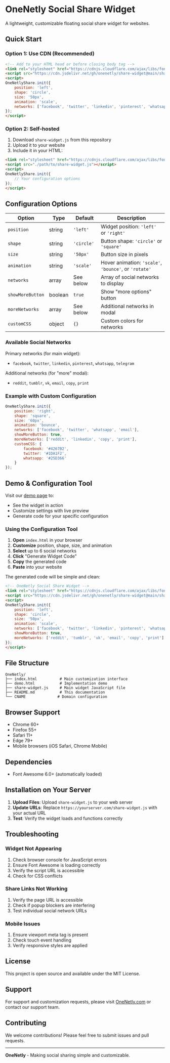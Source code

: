 # OneNetly Social Share Widget

A lightweight, customizable floating social share widget for websites.

## Quick Start

### Option 1: Use CDN (Recommended)
```html
<!-- Add to your HTML head or before closing body tag -->
<link rel="stylesheet" href="https://cdnjs.cloudflare.com/ajax/libs/font-awesome/6.0.0/css/all.min.css">
<script src="https://cdn.jsdelivr.net/gh/onenetly/share-widget@main/share-widget.js"></script>
<script>
OneNetlyShare.init({
    position: 'left',
    shape: 'circle',
    size: '50px',
    animation: 'scale',
    networks: ['facebook', 'twitter', 'linkedin', 'pinterest', 'whatsapp', 'telegram']
});
</script>
```

### Option 2: Self-hosted
1. Download `share-widget.js` from this repository
2. Upload it to your website
3. Include it in your HTML:

```html
<link rel="stylesheet" href="https://cdnjs.cloudflare.com/ajax/libs/font-awesome/6.0.0/css/all.min.css">
<script src="./path/to/share-widget.js"></script>
<script>
OneNetlyShare.init({
    // Your configuration options
});
</script>
```

## Configuration Options

| Option | Type | Default | Description |
|--------|------|---------|-------------|
| `position` | string | `'left'` | Widget position: `'left'` or `'right'` |
| `shape` | string | `'circle'` | Button shape: `'circle'` or `'square'` |
| `size` | string | `'50px'` | Button size in pixels |
| `animation` | string | `'scale'` | Hover animation: `'scale'`, `'bounce'`, or `'rotate'` |
| `networks` | array | See below | Array of social networks to display |
| `showMoreButton` | boolean | `true` | Show "more options" button |
| `moreNetworks` | array | See below | Additional networks in modal |
| `customCSS` | object | `{}` | Custom colors for networks |

### Available Social Networks
Primary networks (for main widget):
- `facebook`, `twitter`, `linkedin`, `pinterest`, `whatsapp`, `telegram`

Additional networks (for "more" modal):
- `reddit`, `tumblr`, `vk`, `email`, `copy`, `print`

### Example with Custom Configuration
```javascript
OneNetlyShare.init({
    position: 'right',
    shape: 'square',
    size: '60px',
    animation: 'bounce',
    networks: ['facebook', 'twitter', 'whatsapp', 'email'],
    showMoreButton: true,
    moreNetworks: ['reddit', 'linkedin', 'copy', 'print'],
    customCSS: {
        facebook: '#4267B2',
        twitter: '#1DA1F2',
        whatsapp: '#25D366'
    }
});
```

## Demo & Configuration Tool

Visit our [demo page](./index.html) to:
- See the widget in action
- Customize settings with live preview
- Generate code for your specific configuration

### Using the Configuration Tool

1. **Open** `index.html` in your browser
2. **Customize** position, shape, size, and animation
3. **Select** up to 6 social networks
4. **Click** "Generate Widget Code"
5. **Copy** the generated code
6. **Paste** into your website

The generated code will be simple and clean:
```html
<!-- OneNetly Social Share Widget -->
<link rel="stylesheet" href="https://cdnjs.cloudflare.com/ajax/libs/font-awesome/6.0.0/css/all.min.css">
<script src="https://cdn.jsdelivr.net/gh/onenetly/share-widget@main/share-widget.js"></script>
<script>
OneNetlyShare.init({
    position: 'left',
    shape: 'circle',
    size: '50px',
    animation: 'scale',
    networks: ['facebook', 'twitter', 'linkedin', 'pinterest', 'whatsapp', 'telegram'],
    showMoreButton: true,
    moreNetworks: ['reddit', 'tumblr', 'vk', 'email', 'copy', 'print']
});
</script>
```

## File Structure

```
OneNetly/
├── index.html          # Main customization interface
├── demo.html           # Implementation demo
├── share-widget.js     # Main widget JavaScript file
├── README.md           # This documentation
└── CNAME              # Domain configuration
```

## Browser Support

- Chrome 60+
- Firefox 55+
- Safari 11+
- Edge 79+
- Mobile browsers (iOS Safari, Chrome Mobile)

## Dependencies

- Font Awesome 6.0+ (automatically loaded)

## Installation on Your Server

1. **Upload Files**: Upload `share-widget.js` to your web server
2. **Update URLs**: Replace `https://yourserver.com/share-widget.js` with your actual URL
3. **Test**: Verify the widget loads and functions correctly

## Troubleshooting

### Widget Not Appearing

1. Check browser console for JavaScript errors
2. Ensure Font Awesome is loading correctly
3. Verify the script URL is accessible
4. Check for CSS conflicts

### Share Links Not Working

1. Verify the page URL is accessible
2. Check if popup blockers are interfering
3. Test individual social network URLs

### Mobile Issues

1. Ensure viewport meta tag is present
2. Check touch event handling
3. Verify responsive styles are applied

## License

This project is open source and available under the MIT License.

## Support

For support and customization requests, please visit [OneNetly.com](https://onenetly.com) or contact our support team.

## Contributing

We welcome contributions! Please feel free to submit issues and pull requests.

---

**OneNetly** - Making social sharing simple and customizable.
